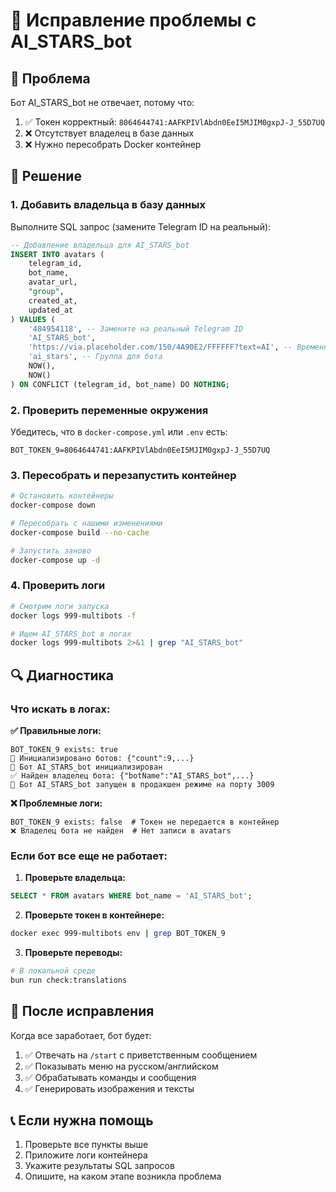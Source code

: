 # 🔧 Исправление проблемы с AI_STARS_bot

## 🚨 Проблема
Бот AI_STARS_bot не отвечает, потому что:
1. ✅ Токен корректный: `8064644741:AAFKPIVlAbdn0EeI5MJIM0gxpJ-J_55D7UQ`
2. ❌ Отсутствует владелец в базе данных
3. ❌ Нужно пересобрать Docker контейнер

## 🔧 Решение

### 1. Добавить владельца в базу данных

Выполните SQL запрос (замените Telegram ID на реальный):

```sql
-- Добавление владельца для AI_STARS_bot
INSERT INTO avatars (
    telegram_id,
    bot_name,
    avatar_url,
    "group",
    created_at,
    updated_at
) VALUES (
    '484954118', -- Замените на реальный Telegram ID
    'AI_STARS_bot',
    'https://via.placeholder.com/150/4A90E2/FFFFFF?text=AI', -- Временный аватар
    'ai_stars', -- Группа для бота
    NOW(),
    NOW()
) ON CONFLICT (telegram_id, bot_name) DO NOTHING;
```

### 2. Проверить переменные окружения

Убедитесь, что в `docker-compose.yml` или `.env` есть:

```env
BOT_TOKEN_9=8064644741:AAFKPIVlAbdn0EeI5MJIM0gxpJ-J_55D7UQ
```

### 3. Пересобрать и перезапустить контейнер

```bash
# Остановить контейнеры
docker-compose down

# Пересобрать с нашими изменениями
docker-compose build --no-cache

# Запустить заново
docker-compose up -d
```

### 4. Проверить логи

```bash
# Смотрим логи запуска
docker logs 999-multibots -f

# Ищем AI_STARS_bot в логах
docker logs 999-multibots 2>&1 | grep "AI_STARS_bot"
```

## 🔍 Диагностика

### Что искать в логах:

**✅ Правильные логи:**
```
BOT_TOKEN_9 exists: true
🌟 Инициализировано ботов: {"count":9,...}
🤖 Бот AI_STARS_bot инициализирован
✅ Найден владелец бота: {"botName":"AI_STARS_bot",...}
🚀 Бот AI_STARS_bot запущен в продакшен режиме на порту 3009
```

**❌ Проблемные логи:**
```
BOT_TOKEN_9 exists: false  # Токен не передается в контейнер
❌ Владелец бота не найден  # Нет записи в avatars
```

### Если бот все еще не работает:

1. **Проверьте владельца:**
```sql
SELECT * FROM avatars WHERE bot_name = 'AI_STARS_bot';
```

2. **Проверьте токен в контейнере:**
```bash
docker exec 999-multibots env | grep BOT_TOKEN_9
```

3. **Проверьте переводы:**
```bash
# В локальной среде
bun run check:translations
```

## 🌟 После исправления

Когда все заработает, бот будет:
1. ✅ Отвечать на `/start` с приветственным сообщением
2. ✅ Показывать меню на русском/английском
3. ✅ Обрабатывать команды и сообщения
4. ✅ Генерировать изображения и тексты

## 📞 Если нужна помощь

1. Проверьте все пункты выше
2. Приложите логи контейнера
3. Укажите результаты SQL запросов
4. Опишите, на каком этапе возникла проблема 